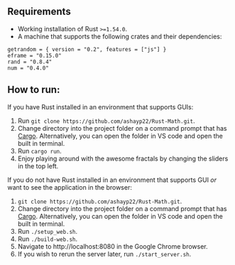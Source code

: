 ## Requirements

* Working installation of Rust `>=1.54.0`.
* A machine that supports the following crates and their dependencies:
```
getrandom = { version = "0.2", features = ["js"] }
eframe = "0.15.0"
rand = "0.8.4"
num = "0.4.0"
```


## How to run:

If you have Rust installed in an environment that supports GUIs:

1. Run `git clone https://github.com/ashayp22/Rust-Math.git`.
2. Change directory into the project folder on a command prompt that has [Cargo](https://doc.rust-lang.org/cargo/). Alternatively, you can open the folder in VS code and open the built in terminal.
3. Run `cargo run`.
4. Enjoy playing around with the awesome fractals by changing the sliders in the top left.
 
If you do not have Rust installed in an environment that supports GUI *or* want to see the application in the browser:
 
1. `git clone https://github.com/ashayp22/Rust-Math.git`.
2. Change directory into the project folder on a command prompt that has [Cargo](https://doc.rust-lang.org/cargo/). Alternatively, you can open the folder in VS code and open the built in terminal.
3. Run `./setup_web.sh`.
4. Run `./build-web.sh`.
5. Navigate to http://localhost:8080 in the Google Chrome browser.
6. If you wish to rerun the server later, run `./start_server.sh`.
